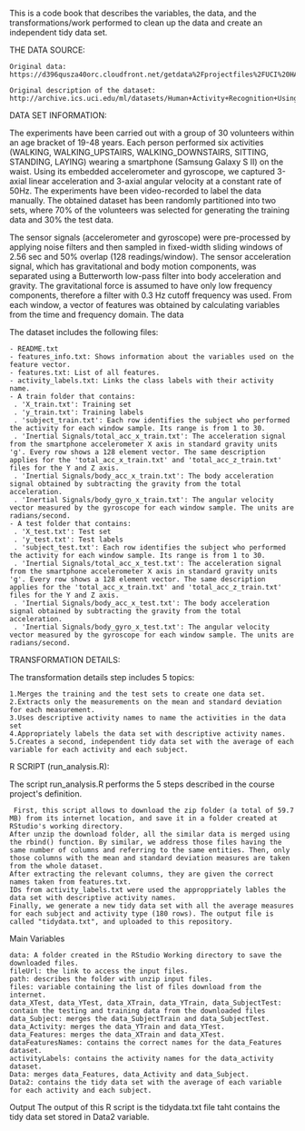 This is a code book that describes the variables, the data, and the transformations/work performed to clean up the data and create an independent tidy data set.

THE DATA SOURCE:

    Original data: https://d396qusza40orc.cloudfront.net/getdata%2Fprojectfiles%2FUCI%20HAR%20Dataset.zip
    
    Original description of the dataset: http://archive.ics.uci.edu/ml/datasets/Human+Activity+Recognition+Using+Smartphones

DATA SET INFORMATION:

The experiments have been carried out with a group of 30 volunteers within an age bracket of 19-48 years. Each person performed six activities (WALKING, WALKING_UPSTAIRS, WALKING_DOWNSTAIRS, SITTING, STANDING, LAYING) wearing a smartphone (Samsung Galaxy S II) on the waist. Using its embedded accelerometer and gyroscope, we captured 3-axial linear acceleration and 3-axial angular velocity at a constant rate of 50Hz. The experiments have been video-recorded to label the data manually. The obtained dataset has been randomly partitioned into two sets, where 70% of the volunteers was selected for generating the training data and 30% the test data.

The sensor signals (accelerometer and gyroscope) were pre-processed by applying noise filters and then sampled in fixed-width sliding windows of 2.56 sec and 50% overlap (128 readings/window). The sensor acceleration signal, which has gravitational and body motion components, was separated using a Butterworth low-pass filter into body acceleration and gravity. The gravitational force is assumed to have only low frequency components, therefore a filter with 0.3 Hz cutoff frequency was used. From each window, a vector of features was obtained by calculating variables from the time and frequency domain.
The data

The dataset includes the following files:

    - README.txt
    - features_info.txt: Shows information about the variables used on the feature vector.
    - features.txt: List of all features.
    - activity_labels.txt: Links the class labels with their activity name.
    - A train folder that contains:
     . 'X_train.txt': Training set
     . 'y_train.txt': Training labels
     . 'subject_train.txt': Each row identifies the subject who performed the activity for each window sample. Its range is from 1 to 30.
     . 'Inertial Signals/total_acc_x_train.txt': The acceleration signal from the smartphone accelerometer X axis in standard gravity units 'g'. Every row shows a 128 element vector. The same description applies for the 'total_acc_x_train.txt' and 'total_acc_z_train.txt' files for the Y and Z axis.
     . 'Inertial Signals/body_acc_x_train.txt': The body acceleration signal obtained by subtracting the gravity from the total acceleration.
     . 'Inertial Signals/body_gyro_x_train.txt': The angular velocity vector measured by the gyroscope for each window sample. The units are radians/second.
    - A test folder that contains:
     . 'X_test.txt': Test set
     . 'y_test.txt': Test labels
     . 'subject_test.txt': Each row identifies the subject who performed the activity for each window sample. Its range is from 1 to 30.
     . 'Inertial Signals/total_acc_x_test.txt': The acceleration signal from the smartphone accelerometer X axis in standard gravity units 'g'. Every row shows a 128 element vector. The same description applies for the 'total_acc_x_train.txt' and 'total_acc_z_train.txt' files for the Y and Z axis.
     . 'Inertial Signals/body_acc_x_test.txt': The body acceleration signal obtained by subtracting the gravity from the total acceleration.
     . 'Inertial Signals/body_gyro_x_test.txt': The angular velocity vector measured by the gyroscope for each window sample. The units are radians/second.


 TRANSFORMATION DETAILS:

The transformation details step includes 5 topics:

    1.Merges the training and the test sets to create one data set.  
    2.Extracts only the measurements on the mean and standard deviation for each measurement.
    3.Uses descriptive activity names to name the activities in the data set
    4.Appropriately labels the data set with descriptive activity names.
    5.Creates a second, independent tidy data set with the average of each variable for each activity and each subject.


R SCRIPT (run_analysis.R):

The script run_analysis.R performs the 5 steps described in the course project's definition.

     First, this script allows to download the zip folder (a total of 59.7 MB) from its internet location, and save it in a folder created at RStudio's working directory.
    After unzip the download folder, all the similar data is merged using the rbind() function. By similar, we address those files having the same number of columns and referring to the same entities. Then, only those columns with the mean and standard deviation measures are taken from the whole dataset. 
    After extracting the relevant columns, they are given the correct names taken from features.txt.
    IDs from activity_labels.txt were used the approppriately lables the data set with descriptive activity names.
    Finally, we generate a new tidy data set with all the average measures for each subject and activity type (180 rows). The output file is called "tidydata.txt", and uploaded to this repository.

Main Variables
 
    data: A folder created in the RStudio Working directory to save the downloaded files.
    fileUrl: the link to access the input files.
    path: describes the folder with unzip input files.
    files: variable containing the list of files download from the internet.
    data_XTest, data_YTest, data_XTrain, data_YTrain, data_SubjectTest: contain the testing and training data from the downloaded files
    data_Subject: merges the data_SubjectTrain and data_SubjectTest.
    data_Activity: merges the data_YTrain and data_YTest.
    data_Features: merges the data_XTrain and data_XTest.
    dataFeaturesNames: contains the correct names for the data_Features dataset.
    activityLabels: contains the activity names for the data_activity dataset.
    Data: merges data_Features, data_Activity and data_Subject.
    Data2: contains the tidy data set with the average of each variable for each activity and each subject.
    
 Output
 The output of this R script is the tidydata.txt file taht contains the tidy data set stored in Data2 variable.


